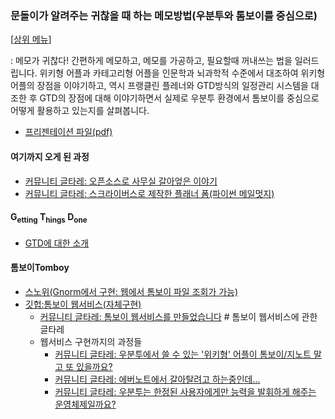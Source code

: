 ### 문돌이가 알려주는 귀찮을 때 하는 메모방법(우분투와 톰보이를 중심으로)
[[상위 메뉴](https://github.com/kimsg1984/_Presentation)]  

: 메모가 귀찮다! 간편하게 메모하고, 메모를 가공하고, 필요할때 꺼내쓰는 법을 일러드립니다. 위키형 어플과 카테고리형 어플을 인문학과 뇌과학적 수준에서 대조하여 위키형 어플의 장점을 이야기하고, 역시 프랭클린 플레너와 GTD방식의 일정관리 시스템을 대조한 후 GTD의 장점에 대해 이야기하면서 실제로 우분투 환경에서 톰보이를 중심으로 어떻게 활용하고 있는지를 살펴봅니다.  

- [프리젠테이션 파일(pdf)](http://www.slideshare.net/wishtheheaven/ss-43872162)    

#### 여기까지 오게 된 과정  

- [커뮤니티 글타레: 오픈소스로 사무실 갈아엎은 이야기](http://www.ubuntu-kr.org/viewtopic.php?f=25&t=24565)  
- [커뮤니티 글타레: 스크라이버스로 제작한 플래너 폼(파이썬 메일멋지)](http://www.ubuntu-kr.org/viewtopic.php?f=25&t=23601)  


#### G<sub>etting</sub> T<sub>hings</sub> D<sub>one</sub>  


- [GTD에 대한 소개](http://blog.daum.net/duckkkh/743006)


#### 톰보이Tomboy   

- [스노위(Gnorm에서 구현: 웹에서 톰보이 파일 조회가 가능)](http://live.gnome.org/Snowy)  
- [깃헙:톰보이 웹서비스(자체구현)](https://github.com/kimsg1984/tomboy_web_service)
    + [커뮤니티 글타레: 톰보이 웹서비스를 만들었습니다](http://www.ubuntu-kr.org/viewtopic.php?f=4&t=23407) # 톰보이 웹서비스에 관한 글타레
    + 웹서비스 구현까지의 과정들    
        + [커뮤니티 글타레: 우분투에서 쓸 수 있는 '위키형' 어플이 톰보이/지노트 말고 또 있을까요?](http://www.ubuntu-kr.org/viewtopic.php?p=105226#p105226)
        + [커뮤니티 글타레: 에버노트에서 갈아탈려고 하는중인데...](http://www.ubuntu-kr.org/viewtopic.php?f=4&t=22627&p=105320&hilit=%ED%86%B0%EB%B3%B4%EC%9D%B4#p105320)
        + [커뮤니티 글타레: 우분투는 한정된 사용자에게만 능력을 발휘하게 해주는 운영체제일까요?](http://www.ubuntu-kr.org/viewtopic.php?f=4&t=25234&p=114883&hilit=%ED%86%B0%EB%B3%B4%EC%9D%B4#p114883)
        



